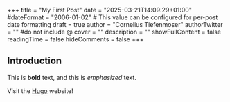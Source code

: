 +++
title = "My First Post"
date = "2025-03-21T14:09:29+01:00"
#dateFormat = "2006-01-02" # This value can be configured for per-post date formatting
draft = true
author = "Cornelius Tiefenmoser"
authorTwitter = "" #do not include @
cover = ""
description = ""
showFullContent = false
readingTime = false
hideComments = false
+++

## Introduction

This is **bold** text, and this is *emphasized* text.

Visit the [Hugo](https://gohugo.io) website!
